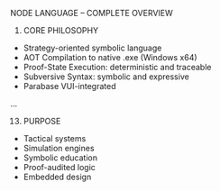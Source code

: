 
NODE LANGUAGE – COMPLETE OVERVIEW

1. CORE PHILOSOPHY
- Strategy-oriented symbolic language
- AOT Compilation to native .exe (Windows x64)
- Proof-State Execution: deterministic and traceable
- Subversive Syntax: symbolic and expressive
- Parabase VUI-integrated

...

13. PURPOSE
- Tactical systems
- Simulation engines
- Symbolic education
- Proof-audited logic
- Embedded design
